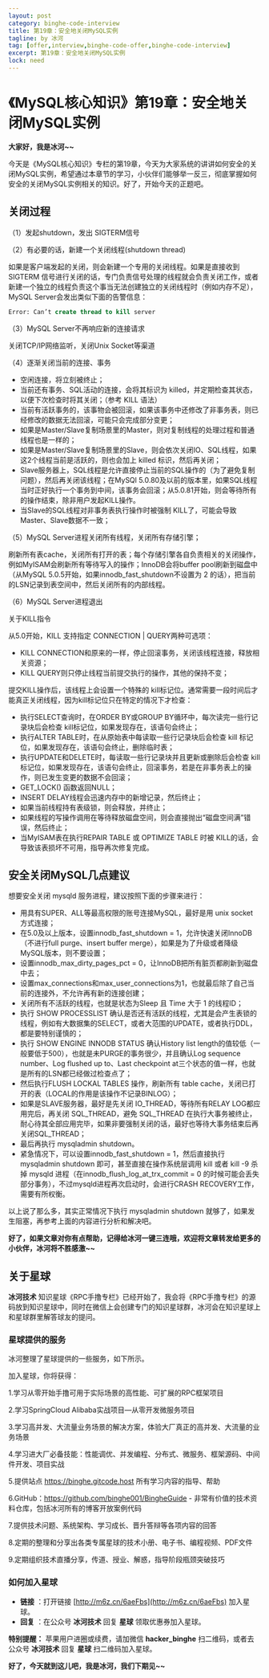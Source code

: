 ```yaml
---
layout: post
category: binghe-code-interview
title: 第19章：安全地关闭MySQL实例
tagline: by 冰河
tag: [offer,interview,binghe-code-offer,binghe-code-interview]
excerpt: 第19章：安全地关闭MySQL实例
lock: need
---
```


# 《MySQL核心知识》第19章：安全地关闭MySQL实例

**大家好，我是冰河~~**

今天是《MySQL核心知识》专栏的第19章，今天为大家系统的讲讲如何安全的关闭MySQL实例，希望通过本章节的学习，小伙伴们能够举一反三，彻底掌握如何安全的关闭MySQL实例相关的知识。好了，开始今天的正题吧。

## 关闭过程

（1）发起shutdown，发出 SIGTERM信号

（2）有必要的话，新建一个关闭线程(shutdown thread)

如果是客户端发起的关闭，则会新建一个专用的关闭线程。如果是直接收到 SIGTERM 信号进行关闭的话，专门负责信号处理的线程就会负责关闭工作，或者新建一个独立的线程负责这个事当无法创建独立的关闭线程时（例如内存不足），MySQL Server会发出类似下面的告警信息：

```sql
Error: Can’t create thread to kill server
```

（3）MySQL Server不再响应新的连接请求

关闭TCP/IP网络监听，关闭Unix Socket等渠道

（4）逐渐关闭当前的连接、事务

* 空闲连接，将立刻被终止；
* 当前还有事务、SQL活动的连接，会将其标识为 killed，并定期检查其状态，以便下次检查时将其关闭；（参考 KILL 语法）
* 当前有活跃事务的，该事物会被回滚，如果该事务中还修改了非事务表，则已经修改的数据无法回滚，可能只会完成部分变更；
* 如果是Master/Slave复制场景里的Master，则对复制线程的处理过程和普通线程也是一样的；
* 如果是Master/Slave复制场景里的Slave，则会依次关闭IO、SQL线程，如果这2个线程当前是活跃的，则也会加上 killed 标识，然后再关闭；
* Slave服务器上，SQL线程是允许直接停止当前的SQL操作的（为了避免复制问题），然后再关闭该线程；在MySQl 5.0.80及以前的版本里，如果SQL线程当时正好执行一个事务到中间，该事务会回滚；从5.0.81开始，则会等待所有的操作结束，除非用户发起KILL操作。
* 当Slave的SQL线程对非事务表执行操作时被强制 KILL了，可能会导致Master、Slave数据不一致；

（5）MySQL Server进程关闭所有线程，关闭所有存储引擎；

刷新所有表cache，关闭所有打开的表；每个存储引擎各自负责相关的关闭操作，例如MyISAM会刷新所有等待写入的操作；InnoDB会将buffer pool刷新到磁盘中（从MySQL 5.0.5开始，如果innodb_fast_shutdown不设置为 2 的话），把当前的LSN记录到表空间中，然后关闭所有的内部线程。

（6）MySQL Server进程退出

关于KILL指令

从5.0开始，KILL 支持指定 CONNECTION | QUERY两种可选项：

- KILL CONNECTION和原来的一样，停止回滚事务，关闭该线程连接，释放相关资源；
- KILL QUERY则只停止线程当前提交执行的操作，其他的保持不变；

提交KILL操作后，该线程上会设置一个特殊的 kill标记位。通常需要一段时间后才能真正关闭线程，因为kill标记位只在特定的情况下才检查：

- 执行SELECT查询时，在ORDER BY或GROUP BY循环中，每次读完一些行记录块后会检查 kill标记位，如果发现存在，该语句会终止；
- 执行ALTER TABLE时，在从原始表中每读取一些行记录块后会检查 kill 标记位，如果发现存在，该语句会终止，删除临时表；
- 执行UPDATE和DELETE时，每读取一些行记录块并且更新或删除后会检查 kill 标记位，如果发现存在，该语句会终止，回滚事务，若是在非事务表上的操作，则已发生变更的数据不会回滚；
- GET_LOCK() 函数返回NULL；
- INSERT DELAY线程会迅速内存中的新增记录，然后终止；
- 如果当前线程持有表级锁，则会释放，并终止；
- 如果线程的写操作调用在等待释放磁盘空间，则会直接抛出“磁盘空间满”错误，然后终止；
- 当MyISAM表在执行REPAIR TABLE 或 OPTIMIZE TABLE 时被 KILL的话，会导致该表损坏不可用，指导再次修复完成。

## 安全关闭MySQL几点建议

想要安全关闭 mysqld 服务进程，建议按照下面的步骤来进行：

- 用具有SUPER、ALL等最高权限的账号连接MySQL，最好是用 unix socket 方式连接；
- 在5.0及以上版本，设置innodb_fast_shutdown = 1，允许快速关闭InnoDB（不进行full purge、insert buffer merge），如果是为了升级或者降级MySQL版本，则不要设置；
- 设置innodb_max_dirty_pages_pct = 0，让InnoDB把所有脏页都刷新到磁盘中去；
- 设置max_connections和max_user_connections为1，也就最后除了自己当前的连接外，不允许再有新的连接创建；
- 关闭所有不活跃的线程，也就是状态为Sleep 且 Time 大于 1 的线程ID；
- 执行 SHOW PROCESSLIST 确认是否还有活跃的线程，尤其是会产生表锁的线程，例如有大数据集的SELECT，或者大范围的UPDATE，或者执行DDL，都是要特别谨慎的；
- 执行 SHOW ENGINE INNODB STATUS 确认History list length的值较低（一般要低于500），也就是未PURGE的事务很少，并且确认Log sequence number、Log flushed up to、Last checkpoint at三个状态的值一样，也就是所有的LSN都已经做过检查点了；
- 然后执行FLUSH LOCKAL TABLES 操作，刷新所有 table cache，关闭已打开的表（LOCAL的作用是该操作不记录BINLOG）；
- 如果是SLAVE服务器，最好是先关闭 IO_THREAD，等待所有RELAY LOG都应用完后，再关闭 SQL_THREAD，避免 SQL_THREAD 在执行大事务被终止，耐心待其全部应用完毕，如果非要强制关闭的话，最好也等待大事务结束后再关闭SQL_THREAD；
- 最后再执行 mysqladmin shutdown。
- 紧急情况下，可以设置innodb_fast_shutdown = 1，然后直接执行 mysqladmin shutdown 即可，甚至直接在操作系统层调用 kill 或者 kill -9 杀掉 mysqld 进程（在innodb_flush_log_at_trx_commit = 0 的时候可能会丢失部分事务），不过mysqld进程再次启动时，会进行CRASH RECOVERY工作，需要有所权衡。

以上说了那么多，其实正常情况下执行 mysqladmin shutdown 就够了，如果发生阻塞，再参考上面的内容进行分析和解决吧。

**好了，如果文章对你有点帮助，记得给冰河一键三连哦，欢迎将文章转发给更多的小伙伴，冰河将不胜感激~~**

## 关于星球

**冰河技术** 知识星球《RPC手撸专栏》已经开始了，我会将《RPC手撸专栏》的源码放到知识星球中，同时在微信上会创建专门的知识星球群，冰河会在知识星球上和星球群里解答球友的提问。

### 星球提供的服务

冰河整理了星球提供的一些服务，如下所示。

加入星球，你将获得： 

1.学习从零开始手撸可用于实际场景的高性能、可扩展的RPC框架项目

2.学习SpringCloud Alibaba实战项目—从零开发微服务项目 

3.学习高并发、大流量业务场景的解决方案，体验大厂真正的高并发、大流量的业务场景 

4.学习进大厂必备技能：性能调优、并发编程、分布式、微服务、框架源码、中间件开发、项目实战 

5.提供站点 https://binghe.gitcode.host 所有学习内容的指导、帮助 

6.GitHub：https://github.com/binghe001/BingheGuide - 非常有价值的技术资料仓库，包括冰河所有的博客开放案例代码 

7.提供技术问题、系统架构、学习成长、晋升答辩等各项内容的回答 

8.定期的整理和分享出各类专属星球的技术小册、电子书、编程视频、PDF文件 

9.定期组织技术直播分享，传道、授业、解惑，指导阶段瓶颈突破技巧

### 如何加入星球

* **链接** ：打开链接 [http://m6z.cn/6aeFbs](http://m6z.cn/6aeFbs) 加入星球。
* **回复** ：在公众号 **冰河技术** 回复 **星球** 领取优惠券加入星球。

**特别提醒：** 苹果用户进圈或续费，请加微信 **hacker_binghe** 扫二维码，或者去公众号 **冰河技术** 回复 **星球** 扫二维码加入星球。

**好了，今天就到这儿吧，我是冰河，我们下期见~~**